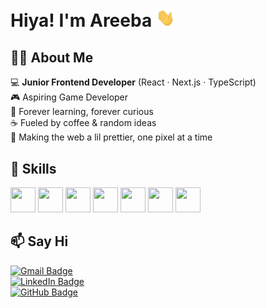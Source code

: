 # Hiya! I'm Areeba  <img src="https://raw.githubusercontent.com/ABSphreak/ABSphreak/master/gifs/Hi.gif" width="30px">

## 👩‍💻 About Me  
💻 **Junior Frontend Developer** (React · Next.js · TypeScript)  
🎮 Aspiring Game Developer  
🌱 Forever learning, forever curious  
☕ Fueled by coffee & random ideas  
🎨 Making the web a lil prettier, one pixel at a time  

## 🚀 Skills  

<p align="left">
  <!-- JavaScript -->
  <img src="https://cdn.jsdelivr.net/gh/devicons/devicon/icons/javascript/javascript-original.svg" width="40" height="40"/>
  
  <!-- TypeScript -->
  <img src="https://cdn.jsdelivr.net/gh/devicons/devicon/icons/typescript/typescript-original.svg" width="40" height="40"/>
  
  <!-- React -->
  <img src="https://cdn.jsdelivr.net/gh/devicons/devicon/icons/react/react-original.svg" width="40" height="40"/>
  
  <!-- Next.js -->
  <img src="https://cdn.jsdelivr.net/gh/devicons/devicon/icons/nextjs/nextjs-line.svg" width="40" height="40"/>
  
  <!-- Redux -->
  <img src="https://cdn.jsdelivr.net/gh/devicons/devicon/icons/redux/redux-original.svg" width="40" height="40"/>
  
  <!-- Node.js -->
  <img src="https://cdn.jsdelivr.net/gh/devicons/devicon/icons/nodejs/nodejs-original.svg" width="40" height="40"/>
  
  <!-- Express (white wordmark for dark mode) -->
  <img src="https://cdn.jsdelivr.net/gh/devicons/devicon/icons/express/express-original-wordmark.svg" width="40" height="40"/>
</p>



## 📫 Say Hi  

[![Gmail Badge](https://img.shields.io/badge/-areebaasad07@gmail.com-D14836?style=flat&logo=Gmail&logoColor=white)](mailto:areebaasad07@gmail.com)  
[![LinkedIn Badge](https://img.shields.io/badge/-Areeba%20Asad-blue?style=flat&logo=Linkedin&logoColor=white)](https://www.linkedin.com/in/your-link/)  
[![GitHub Badge](https://img.shields.io/badge/-AreebaAsad-black?style=flat&logo=github&logoColor=white)](https://github.com/your-username)


